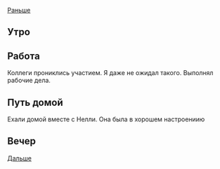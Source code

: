 [Раньше](2021.03.29.md)  
## Утро
## Работа
Коллеги прониклись участием. Я даже не ожидал такого.
Выполнял рабочие дела.
## Путь домой
Ехали домой вместе с Нелли. Она была в хорошем настроениию
## Вечер
[Дальше](2021.03.31.md)
